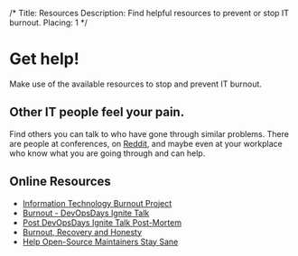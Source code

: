 /*
Title: Resources
Description: Find helpful resources to prevent or stop IT burnout.
Placing: 1
*/

# Get help!
Make use of the available resources to stop and prevent IT burnout.

## Other IT people feel your pain.
Find others you can talk to who have gone through similar problems. There are
people at conferences, on <a href=
"http://www.reddit.com/r/sysadmin/search?q=burnout&sort=top&restrict_sr=on"
target="_blank">Reddit</a>, and maybe even at your workplace who know what you
are going through and can help.

## Online Resources
* [Information Technology Burnout Project](http://www.itburnout.org/)
* [Burnout - DevOpsDays Ignite Talk](http://vimeo.com/79378532)
* [Post DevOpsDays Ignite Talk Post-Mortem](http://www.mikepreston.org/2013/12/21/post-devopsdays-ignite-talk-post-mortem/)
* [Burnout, Recovery and Honesty](http://www.threedrunkensysadsonthe.net/2013/11/burnout-recovery-and-honesty/)
* [Help Open-Source Maintainers Stay Sane](https://github.com/isaacs/github/issues/167)
